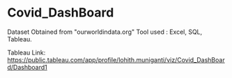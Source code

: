 # Covid_DashBoard
Dataset Obtained from "ourworldindata.org"
Tool used : Excel, SQL, Tableau.

Tableau Link: https://public.tableau.com/app/profile/lohith.muniganti/viz/Covid_DashBoard/Dashboard1
